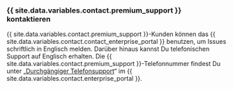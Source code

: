 
### {{ site.data.variables.contact.premium_support }} kontaktieren

{{ site.data.variables.contact.premium_support }}-Kunden können das {{ site.data.variables.contact.contact_enterprise_portal }} benutzen, um Issues schriftlich in Englisch melden. Darüber hinaus kannst Du telefonischen Support auf Englisch erhalten. Die {{ site.data.variables.contact.premium_support }}-Telefonnummer findest Du unter „[Durchgängiger Telefonsupport](https://enterprise.githubsupport.com/hc/en-us/articles/360029707371-24x7-Phone-Support)“ im {{ site.data.variables.contact.enterprise_portal }}.
